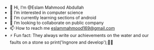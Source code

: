 - 👋 Hi, I’m @Eslam Mahmood Abdullah
- 👀 I’m interested in computer science 
- 🌱 I’m currently learning sections of android 
- 💞️ I’m looking to collaborate on public company 
- 📫 How to reach me eslammahmood169@gmail.com
- ⚡ Fun fact: They always write our achievements on the water and our faults on a stone so print('Ingnore and develop');🤺🌹
  
